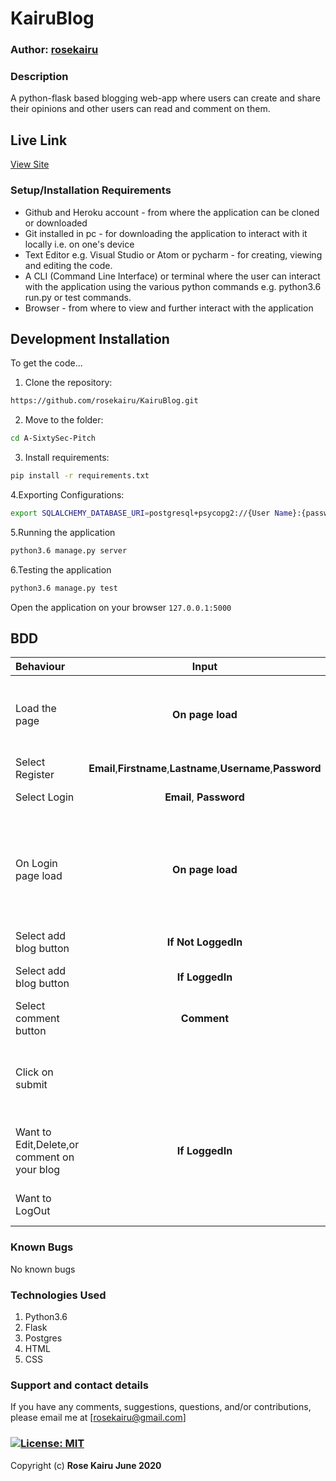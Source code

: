 # KairuBlog

### Author: [rosekairu](https://github.com/rosekairu)

### Description
 
A python-flask based blogging web-app where users can create and share their opinions and other users can read and comment on them.

## Live Link

[View Site](https://kairublog.herokuapp.com/)

### Setup/Installation Requirements

* Github and Heroku account - from where the application can be cloned or downloaded
* Git installed in pc - for downloading the application to interact with it locally i.e. on one's device
* Text Editor e.g. Visual Studio or Atom or pycharm - for creating, viewing and editing the code.
* A CLI (Command Line Interface) or terminal where the user can interact with the application using the various python commands e.g. python3.6 run.py or test commands.
* Browser - from where to view and further interact with the application

## Development Installation

To get the code...

1. Clone the repository:

  ```bash
  https://github.com/rosekairu/KairuBlog.git
   ```

2. Move to the folder:

  ```bash
  cd A-SixtySec-Pitch
  ```

3. Install requirements:

  ```bash
  pip install -r requirements.txt
  ```

4.Exporting Configurations:

  ```bash
  export SQLALCHEMY_DATABASE_URI=postgresql+psycopg2://{User Name}:{password}@localhost/{database name}
  ```

5.Running the application

  ```bash
  python3.6 manage.py server
  ```

6.Testing the application

  ```bash
  python3.6 manage.py test
  ```
 Open the application on your browser `127.0.0.1:5000`

## BDD

| Behaviour | Input | Output |
| :---------------- | :---------------: | ------------------: |
| Load the page | **On page load** | Home,Random Quote, Blogs, Select between SignUp and SignIn|
| Select Register| **Email**,**Firstname**,**Lastname**,**Username**,**Password** | Redirect to signin page |
| Select Login| **Email**, **Password** | Redirect to Login page |
| On Login page load | **On page load** | Redirect to page with Welcome message, Random Quote and Blogs and Subscription option|
| Select add blog button | **If Not LoggedIn** | Redirect to signin page |
| Select add blog button | **If LoggedIn** | Form that you share your Blog post|
| Select comment button | **Comment** | Form that you input your comment|
| Click on submit |  | Redirect to all comments template with your comment and other comments|
| Want to Edit,Delete,or comment on your blog | **If LoggedIn** | Click **username** top right corner, Select **my account** |
| Want to LogOut|  | Click **username** top right corner| Select **my account** |


### Known Bugs

No known bugs

### Technologies Used

1. Python3.6
2. Flask
3. Postgres
4. HTML
5. CSS

### Support and contact details

If you have any comments, suggestions, questions, and/or contributions, please email me at [rosekairu@gmail.com]

### [![License: MIT](https://img.shields.io/badge/License-MIT-yellow.svg)](https://github.com/rosekairu/KairuBlog/blob/master/LICENSE) <br>

Copyright (c) **Rose Kairu June 2020**
